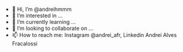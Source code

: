 - 👋 Hi, I’m @andreihmmm
- 👀 I’m interested in ...
- 🌱 I’m currently learning ...
- 💞️ I’m looking to collaborate on ...
- 📫 How to reach me: Instagram @andrei_afr, Linkedin Andrei Alves Fracalossi

<!---
andreihmmm/andreihmmm is a ✨ special ✨ repository because its `README.md` (this file) appears on your GitHub profile.
You can click the Preview link to take a look at your changes.
--->

